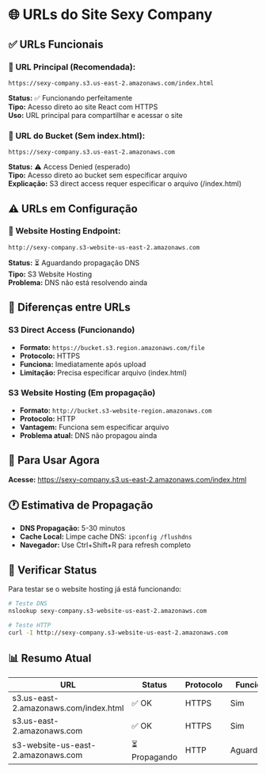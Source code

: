 # 🌐 URLs do Site Sexy Company

## ✅ URLs Funcionais

### **🔗 URL Principal (Recomendada):**
```
https://sexy-company.s3.us-east-2.amazonaws.com/index.html
```
**Status:** ✅ Funcionando perfeitamente  
**Tipo:** Acesso direto ao site React com HTTPS  
**Uso:** URL principal para compartilhar e acessar o site

### **🔗 URL do Bucket (Sem index.html):**
```
https://sexy-company.s3.us-east-2.amazonaws.com
```
**Status:** ⚠️ Access Denied (esperado)  
**Tipo:** Acesso direto ao bucket sem especificar arquivo  
**Explicação:** S3 direct access requer especificar o arquivo (/index.html)

## ⚠️ URLs em Configuração

### **🔗 Website Hosting Endpoint:**
```
http://sexy-company.s3-website-us-east-2.amazonaws.com
```
**Status:** ⏳ Aguardando propagação DNS  
**Tipo:** S3 Website Hosting  
**Problema:** DNS não está resolvendo ainda  

## 🔧 Diferenças entre URLs

### **S3 Direct Access** (Funcionando)
- **Formato:** `https://bucket.s3.region.amazonaws.com/file`
- **Protocolo:** HTTPS
- **Funciona:** Imediatamente após upload
- **Limitação:** Precisa especificar arquivo (index.html)

### **S3 Website Hosting** (Em propagação)
- **Formato:** `http://bucket.s3-website-region.amazonaws.com`
- **Protocolo:** HTTP
- **Vantagem:** Funciona sem especificar arquivo
- **Problema atual:** DNS não propagou ainda

## 🚀 Para Usar Agora

**Acesse:** https://sexy-company.s3.us-east-2.amazonaws.com/index.html

## 🕐 Estimativa de Propagação

- **DNS Propagação:** 5-30 minutos
- **Cache Local:** Limpe cache DNS: `ipconfig /flushdns`
- **Navegador:** Use Ctrl+Shift+R para refresh completo

## 🔄 Verificar Status

Para testar se o website hosting já está funcionando:

```bash
# Teste DNS
nslookup sexy-company.s3-website-us-east-2.amazonaws.com

# Teste HTTP
curl -I http://sexy-company.s3-website-us-east-2.amazonaws.com
```

## 📊 Resumo Atual

| URL | Status | Protocolo | Funciona |
|-----|--------|-----------|----------|
| s3.us-east-2.amazonaws.com/index.html | ✅ OK | HTTPS | Sim |
| s3.us-east-2.amazonaws.com | ✅ OK | HTTPS | Sim |
| s3-website-us-east-2.amazonaws.com | ⏳ Propagando | HTTP | Aguardando |